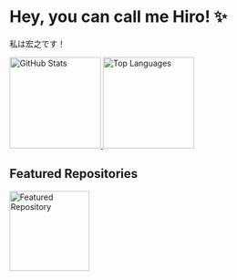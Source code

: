 # Hey, you can call me Hiro! ✨
私は宏之です！

<div>
  <a href="https://github.com/AlexandreHiroyuki">
    <img height="160" alt="GitHub Stats" src="https://github-readme-stats.vercel.app/api?username=AlexandreHiroyuki&count_private=true&show_icons=true&theme=gruvbox" />
    <img height="160" alt="Top Languages" src="https://github-readme-stats.vercel.app/api/top-langs/?username=AlexandreHiroyuki&layout=compact&theme=gruvbox" />
  </a>
</div>

## Featured Repositories
<a href="https://github.com/AlexandreHiroyuki/MovingAverage_ArduinoLibrary">
  <img height="140" alt="Featured Repository" src="https://github-readme-stats.vercel.app/api/pin/?username=AlexandreHiroyuki&repo=MovingAverage_ArduinoLibrary&theme=gruvbox" />
</a>
  
<!--
**AlexandreHiroyuki/AlexandreHiroyuki** is a ✨ _special_ ✨ repository because its `README.md` (this file) appears on your GitHub profile.

Here are some ideas to get you started:

- 🔭 I’m currently working on ...
- 🌱 I’m currently learning ...
- 👯 I’m looking to collaborate on ...
- 🤔 I’m looking for help with ...
- 💬 Ask me about ...
- 📫 How to reach me: ...
- 😄 Pronouns: ...
- ⚡ Fun fact: ...
-->
